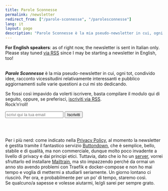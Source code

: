 ```yaml
---
title: Parole Sconnesse
permalink: /newsletter
redirect_from: ["/parole-sconnesse", "/parolesconnesse"]
lang: it
layout: page
description: "Parole Sconnesse è la mia pseudo-newsletter in cui, ogni tot, condivido idee, racconto vicessitudini relativamente interessanti e pubblico aggiornamenti sulle varie questioni a cui mi sto dedicando."
---
```

<div lang="en" class="yellow box">
	<b>For English speakers</b>: as of right now, the newsletter is sent in Italian only. Please stay tuned <a href="/feeds" target="_blank" title="tommi.space feeds">via RSS</a> since I may be starting a newsletter in English, too!
</div>

<br>

***Parole Sconnesse*** è la mia pseudo-newsletter in cui, ogni tot, condivido idee, racconto vicessitudini relativamente interessanti e pubblico aggiornamenti sulle varie questioni a cui mi sto dedicando.

Se fossi così impavido da volerti iscrivere, basta compilare il modulo qui di seguito, oppure, se preferisci, [iscriviti via RSS](https://buttondown.email/tommi/rss "Il feed RSS di Parole Sconnesse").  
Rock’n’roll!

<form
  action="https://buttondown.email/api/emails/embed-subscribe/tommi"
  method="post"
  target="popupwindow"
  onsubmit="window.open('https://buttondown.email/tommi', 'popupwindow')"
  class="embeddable-buttondown-form"
>
  <input type="email" placeholder="scrivi qui la tua email" name="email" id="bd-email" />
  <input type="hidden" value="1" name="embed" />
  <input type="hidden" name="tag" value="tommi.space" />
  <input class="blue written button" type="submit" value="Iscriviti" />
</form>

<br>
<br>

Per i più nerd: come indicato nella [Privacy Policy](/it/privacy-policy "Privacy Policy"), al momento la newsletter è gestita tramite il fantastico servizio [Buttondown](https://buttondown.email "Buttodown"), che è semplice, bello, stabile e di qualità, ma non commerciale, dunque molto poco invadente a livello di privacy e dai principi etici. Tuttavia, dato che io ho un [server](/server "Server"), vorrei sfruttarlo ed installare [Mailtrain](https://mailtrain.org "Mailtrain"), ma sto impazzendo perché da ormai un anno sto avendo problemi con Traefik e docker-compose e non ho mai tempo e voglia di mettermi a studiarli seriamente. Un giorno lontano ci riuscirò. Per ora, e probabilmente per un po’ di tempo, staremo così.  
Se qualcuno/a sapesse e volesse aiutarmi, le/gli sarei per sempre grato.
